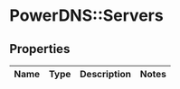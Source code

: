 # PowerDNS::Servers

## Properties
Name | Type | Description | Notes
------------ | ------------- | ------------- | -------------


